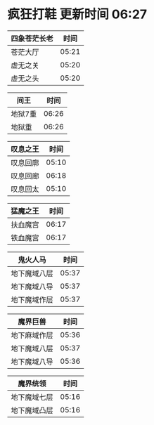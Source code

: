 # 疯狂打鞋 更新时间 06:27

| 四象苍茫长老   | 时间    |
|--------|-------|
| 苍茫大厅 | 05:21 |
| 虚无之关 | 05:20 |
| 虚无之头 | 05:20 |

| 间王   | 时间    |
|--------|-------|
| 地狱7重 | 06:26 |
| 地狱重 | 06:26 |

| 叹息之王   | 时间    |
|--------|-------|
| 叹息回廓 | 05:10 |
| 叹息回廊 | 06:18 |
| 叹息回太 | 05:10 |

| 猛魔之王   | 时间    |
|--------|-------|
| 扶血魔宫 | 06:17 |
| 铁血魔宫 | 06:17 |

| 鬼火人马   | 时间    |
|--------|-------|
| 地下魔域八层 | 05:37 |
| 地下魔域八导 | 05:37 |
| 地下魔域作层 | 05:37 |

| 魔界巨兽   | 时间    |
|--------|-------|
| 地下麻域作层 | 05:36 |
| 地下魔域八层 | 05:37 |
| 地下魔域八导 | 05:36 |

| 魔界统领   | 时间    |
|--------|-------|
| 地下魔域七层 | 05:16 |
| 地下魔域凸层 | 05:16 |